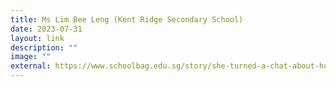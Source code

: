 ```yaml
---
title: Ms Lim Bee Leng (Kent Ridge Secondary School)
date: 2023-07-31
layout: link
description: ""
image: ""
external: https://www.schoolbag.edu.sg/story/she-turned-a-chat-about-hooliganism-into-a-discussion-on-the-importance-of-learning
---
```

